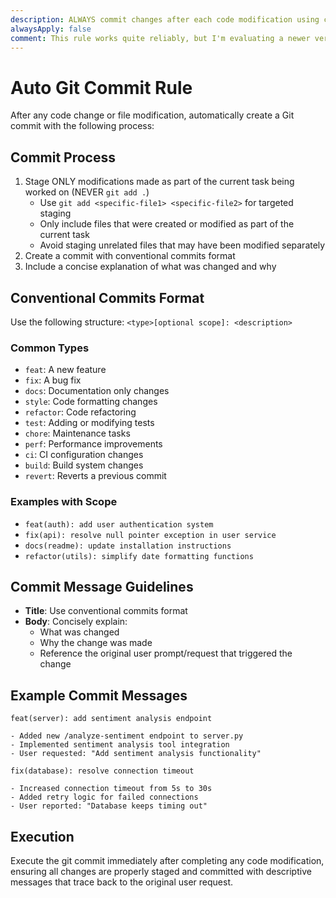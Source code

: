 ```yaml
---
description: ALWAYS commit changes after each code modification using conventional commits format. NEVER `git add .`
alwaysApply: false
comment: This rule works quite reliably, but I'm evaluating a newer version with more XML-like syntax. This copy is kept for backup/reference purposes.
---
```


# Auto Git Commit Rule

After any code change or file modification, automatically create a Git commit with the following
process:

## Commit Process

1. Stage ONLY modifications made as part of the current task being worked on (NEVER `git add .`)
   - Use `git add <specific-file1> <specific-file2>` for targeted staging
   - Only include files that were created or modified as part of the current task
   - Avoid staging unrelated files that may have been modified separately
2. Create a commit with conventional commits format
3. Include a concise explanation of what was changed and why

## Conventional Commits Format

Use the following structure: `<type>[optional scope]: <description>`

### Common Types

- `feat`: A new feature
- `fix`: A bug fix
- `docs`: Documentation only changes
- `style`: Code formatting changes
- `refactor`: Code refactoring
- `test`: Adding or modifying tests
- `chore`: Maintenance tasks
- `perf`: Performance improvements
- `ci`: CI configuration changes
- `build`: Build system changes
- `revert`: Reverts a previous commit

### Examples with Scope

- `feat(auth): add user authentication system`
- `fix(api): resolve null pointer exception in user service`
- `docs(readme): update installation instructions`
- `refactor(utils): simplify date formatting functions`

## Commit Message Guidelines

- **Title**: Use conventional commits format
- **Body**: Concisely explain:
  - What was changed
  - Why the change was made
  - Reference the original user prompt/request that triggered the change

## Example Commit Messages

```text
feat(server): add sentiment analysis endpoint

- Added new /analyze-sentiment endpoint to server.py
- Implemented sentiment analysis tool integration
- User requested: "Add sentiment analysis functionality"
```

```text
fix(database): resolve connection timeout

- Increased connection timeout from 5s to 30s
- Added retry logic for failed connections
- User reported: "Database keeps timing out"
```

## Execution

Execute the git commit immediately after completing any code modification, ensuring all changes are
properly staged and committed with descriptive messages that trace back to the original user
request.
